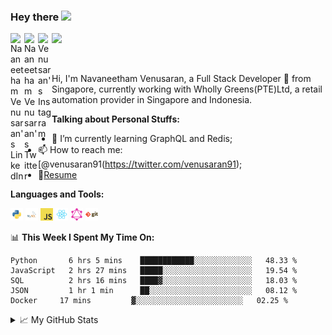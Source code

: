 ### Hey there <img src="https://media.giphy.com/media/hvRJCLFzcasrR4ia7z/giphy.gif" width="25px">
<a href="https://www.linkedin.com/in/venusaran/">
  <img align="left" alt="Naaneetham Venusaran's LinkedIn" width="22px" src="https://cdn.jsdelivr.net/npm/simple-icons@v3/icons/linkedin.svg" />
</a>
<a href="https://www.twitter.com/in/venusaran91/">
  <img align="left" alt="Naaneetham Venusaran's Twitter" width="22px" src="https://cdn.jsdelivr.net/npm/simple-icons@v3/icons/twitter.svg" />
</a>
<a href="https://www.instagram.com/venusaran91/">
  <img align="left" alt="Venusaran's Instagram" width="22px" src="https://cdn.jsdelivr.net/npm/simple-icons@v3/icons/instagram.svg" />
</a>

![](https://visitor-badge.glitch.me/badge?page_id=venusaran91.venusaran91)

<br />

Hi, I'm Navaneetham Venusaran, a Full Stack Developer 🚀 from Singapore, currently working with Wholly Greens(PTE)Ltd, a retail automation provider in Singapore and Indonesia.
  
**Talking about Personal Stuffs:**

- 🌱 I’m currently learning GraphQL and Redis; 
- 📫 How to reach me: [@venusaran91(https://twitter.com/venusaran91);
- 📝[Resume](https://drive.google.com/file/d/1ddBCqPfvN6xG-sLgzSUZahSN00V_edHZ/view?usp=sharing)

**Languages and Tools:**  

<code><img height="20" src="https://raw.githubusercontent.com/github/explore/80688e429a7d4ef2fca1e82350fe8e3517d3494d/topics/python/python.png"></code>
<code><img height="20" src="https://raw.githubusercontent.com/github/explore/80688e429a7d4ef2fca1e82350fe8e3517d3494d/topics/mysql/mysql.png"></code>
<code><img height="20" src="https://raw.githubusercontent.com/github/explore/80688e429a7d4ef2fca1e82350fe8e3517d3494d/topics/javascript/javascript.png"></code>
<code><img height="20" src="https://raw.githubusercontent.com/github/explore/80688e429a7d4ef2fca1e82350fe8e3517d3494d/topics/react/react.png"></code>
<code><img height="20" src="https://raw.githubusercontent.com/github/explore/5c058a388828bb5fde0bcafd4bc867b5bb3f26f3/topics/graphql/graphql.png"></code>
<code><img height="20" src="https://raw.githubusercontent.com/github/explore/80688e429a7d4ef2fca1e82350fe8e3517d3494d/topics/git/git.png"></code>

📊 **This Week I Spent My Time On:**
<!--START_SECTION:waka-->
```text
Python       6 hrs 5 mins    ████████████░░░░░░░░░░░░░   48.33 % 
JavaScript   2 hrs 27 mins   █████░░░░░░░░░░░░░░░░░░░░   19.54 % 
SQL          2 hrs 16 mins   ████▓░░░░░░░░░░░░░░░░░░░░   18.03 % 
JSON         1 hr 1 min      ██░░░░░░░░░░░░░░░░░░░░░░░   08.12 % 
Docker     17 mins         ▓░░░░░░░░░░░░░░░░░░░░░░░░   02.25 % 
```
<!--END_SECTION:waka-->

<details>
<summary>📈 My GitHub Stats</summary>

<p align="center"> <img src="https://github-readme-stats.vercel.app/api?username=venusaran91&show_icons=true&theme=gotham" alt="venusaran91" />

</details>



